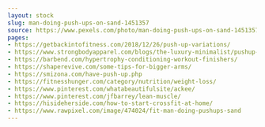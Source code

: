 ```yaml
---
layout: stock
slug: man-doing-push-ups-on-sand-1451357
source: https://www.pexels.com/photo/man-doing-push-ups-on-sand-1451357/
pages:
- https://getbackintofitness.com/2018/12/26/push-up-variations/
- https://www.strongbodyapparel.com/blogs/the-luxury-minimalist/pushup-variations
- https://barbend.com/hypertrophy-conditioning-workout-finishers/
- https://shaperevive.com/some-tips-for-bigger-arms/
- https://smizona.com/have-push-up.php
- https://fitnesshunger.com/category/nutrition/weight-loss/
- https://www.pinterest.com/whatabeautifulsite/ackee/
- https://www.pinterest.com/jfbarrey/lean-muscle/
- https://hisideherside.com/how-to-start-crossfit-at-home/
- https://www.rawpixel.com/image/474024/fit-man-doing-pushups-sand
---
```

